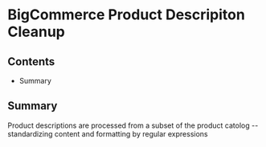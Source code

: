 # BigCommerce Product Descripiton Cleanup
## Contents

- Summary

## Summary

Product descriptions are processed from a subset of the product catolog -- standardizing content and formatting by regular expressions 
